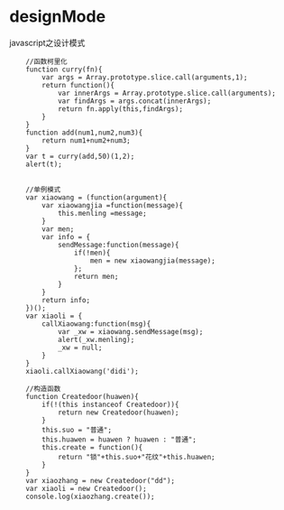 # designMode
javascript之设计模式

		//函数柯里化
		function curry(fn){
			var args = Array.prototype.slice.call(arguments,1);
			return function(){
				var innerArgs = Array.prototype.slice.call(arguments);
				var findArgs = args.concat(innerArgs);
				return fn.apply(this,findArgs);
			}
		}
		function add(num1,num2,num3){
			return num1+num2+num3;
		}
		var t = curry(add,50)(1,2);
		alert(t);
      
      
		//单例模式
		var xiaowang = (function(argument){
			var xiaowangjia =function(message){
				this.menling =message;
			}
			var men;
			var info = {
				sendMessage:function(message){
					if(!men){
						men = new xiaowangjia(message);
					};
					return men;
				}
			}
			return info;
		})();
		var xiaoli = {
			callXiaowang:function(msg){
				var _xw = xiaowang.sendMessage(msg);
				alert(_xw.menling);
				_xw = null;
			}
		}
		xiaoli.callXiaowang('didi');
		
		//构造函数
		function Createdoor(huawen){
			if(!(this instanceof Createdoor)){
				return new Createdoor(huawen);
			}
			this.suo = "普通";
			this.huawen = huawen ? huawen : "普通";
			this.create = function(){
				return "锁"+this.suo+"花纹"+this.huawen;
			}
		}
		var xiaozhang = new Createdoor("dd");
		var xiaoli = new Createdoor();
		console.log(xiaozhang.create());
